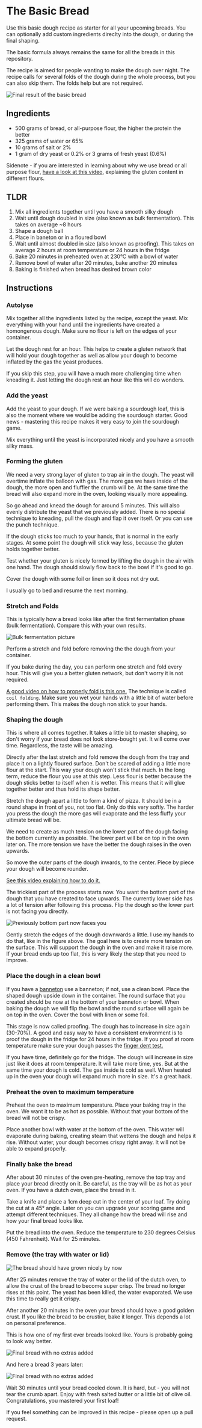 # The Basic Bread

Use this basic dough recipe as starter for all your upcoming breads.
You can optionally add custom ingredients direclty into the dough, or
during the final shaping.

The basic formula always remains the same for all the breads in this repository.

The recipe is aimed for people wanting to make the dough over night.
The recipe calls for several folds of the dough during the whole process,
but you can also skip them. The folds help but are not required.

![Final result of the basic bread](../../images/basic-bread-crumbshot.jpeg)


## Ingredients

- 500 grams of bread, or all-purpose flour, the higher the protein the better
- 325 grams of water or 65%
- 10 grams of salt or 2%
- 1 gram of dry yeast or 0.2% or 3 grams of fresh yeast (0.6%)

Sidenote - if you are interested in learning about why we use bread or all purpose flour,
[have a look at this video](https://www.youtube.com/watch?v=zDEcvSc2UKA),
explaining the gluten content in different flours.

## TLDR

1. Mix all ingredients together until you have a smooth silky dough
2. Wait until dough doubled in size (also known as bulk fermentation). This takes
  on average ~8 hours
3. Shape a dough ball
4. Place in baneton or in a floured bowl
5. Wait until almost doubled in size (also known as proofing). This takes on
average 2 hours at room temperature or 24 hours in the fridge
6. Bake 20 minutes in preheated oven at 230°C with a bowl of water
7. Remove bowl of water after 20 minutes, bake another 20 minutes
8. Baking is finished when bread has desired brown color

## Instructions

### Autolyse

Mix together all the ingredients listed by the recipe, except the yeast.
Mix everything with your hand until the ingredients have created a homongenous dough.
Make sure no flour is left on the edges of your container.

Let the dough rest for an hour. This helps to create a gluten network that will
hold your dough together as well as allow your dough to become inflated
by the gas the yeast produces.

If you skip this step, you will have a much more challenging time when kneading it.
Just letting the dough rest an hour like this will do wonders.

### Add the yeast

Add the yeast to your dough. If we were baking a sourdough loaf, this is also the moment
where we would be adding the sourdough starter. Good news - mastering this recipe
makes it very easy to join the sourdough game.

Mix everything until the yeast is incorporated nicely and you have a smooth silky mass.

### Forming the gluten

We need a very strong layer of gluten to trap air in the dough.
The yeast will overtime inflate the balloon with gas.
The more gas we have inside of the dough, the more open and fluffier
the crumb will be. At the same time the bread will also expand
more in the oven, looking visually more appealing.

So go ahead and knead the dough for around 5 minutes.
This will also evenly distribute the yeast that we previously added.
There is no special technique to kneading, pull the dough and flap it
over itself. Or you can use the punch technique.

If the dough sticks too much to your hands, that is normal in the early stages.
At some point the dough will stick way less, because the gluten holds together better.

Test whether your gluten is nicely formed by lifting the dough in the air with one hand.
The dough should slowly flow back to the bowl if it's good to go.

Cover the dough with some foil or linen so it does not dry out.

I usually go to bed and resume the next morning.

### Stretch and Folds

This is typically how a bread looks like after the first fermentation phase (bulk fermentation). Compare this with your own results.

![Bulk fermentation picture](../../images/basic-bread-bulk-fermentation.jpeg)

Perform a stretch and fold before removing the the dough from your container.

If you bake during the day, you can perform one stretch and fold every hour.
This will give you a better gluten network, but don't worry it is not required.

[A good video on how to properly fold is this one.](https://www.youtube.com/watch?v=6JQm2n4aVZc)
The technique is called `coil folding`. Make sure you wet your hands with a
little bit of water before performing them. This makes the dough non stick to your hands.


### Shaping the dough

This is where all comes together. It takes a little bit to master shaping,
so don't worry if your bread does not look store-bought yet. It will come over time.
Regardless, the taste will be amazing.

Directly after the last stretch and fold remove the dough from the tray and
place it on a lightly floured surface. Don't be scared of adding a little more
flour at the start.  This way your dough won't stick that much.
In the long term, reduce the flour you use at this step. Less flour is better
because the dough sticks better to itself when it is wetter.
This means that it will glue together better and thus hold its shape better.

Stretch the dough apart a little to form a kind of pizza. It should be in a
round shape in front of you, not too flat. Only do this very softly. The
harder you press the dough the more gas will evaporate and the less fluffy
your ultimate bread will be.

We need to create as much tension on the lower part of the dough facing the
bottom currently as possible. The lower part will be on top in the oven later
on. The more tension we have the better the dough raises in the oven upwards.

So move the outer parts of the dough inwards, to the center.
Piece by piece your dough will become rounder.

[See this video explaining how to do it.](https://www.youtube.com/watch?v=5--bR1mPiZE)

The trickiest part of the process starts now.
You want the bottom part of the dough that you have created to face upwards. The
currently lower side has a lot of tension after following this process.
Flip the dough so the lower part is not facing you directly.

![Previously bottom part now faces you](../../images/basic-bread-shaped-bread.jpeg)

Gently stretch the edges of the dough downwards a little. I use my hands to do that, like in the figure above.
The goal here is to create more tension on the surface.
This will support the dough in the oven and make it raise more.
If your bread ends up too flat, this is very likely the step that you need to improve.

### Place the dough in a clean bowl

If you have a [banneton](tools.md#banneton-optional) use a banneton; if not, use a clean bowl.
Place the shaped dough upside down in the container.
The round surface that you created should be now at the bottom of your banneton or bowl.
When baking the dough we will flip the bowl and the round surface will again be
on top in the oven. Cover the bowl with linen or some foil.

This stage is now called proofing. The dough has to increase in size again
(30-70%). A good and easy way to have a consistent environment is to proof
the dough in the fridge for 24 hours in the fridge. If you proof at room
temperature make sure your dough passes the
[finger dent test.](https://www.youtube.com/watch?v=6oAfl1u0fIw)

If you have time, definitely go for the fridge. The dough will increase in size
just like it does at room temperature. It will take more time, yes. But at the same
time your dough is cold. The gas inside is cold as well. When heated up in the oven
your dough will expand much more in size. It's a great hack.

### Preheat the oven to maximum temperature

Preheat the oven to maximum temperature. Place your baking tray in the oven.
We want it to be as hot as possible. Without that your bottom of the bread will not be crispy.

Place another bowl with water at the bottom of the oven. This water will
evaporate during baking, creating steam that wettens the dough and helps it rise.
Without water, your dough becomes crispy right away.
It will not be able to expand properly.

### Finally bake the bread

After about 30 minutes of the oven pre-heating, remove the top tray and
place your bread directly on it.  Be careful, as the tray will be as
hot as your oven.  If you have a dutch oven, place the bread in it.

Take a knife and place a 1cm deep cut in the center of your loaf. Try doing
the cut at a 45° angle. Later on you can upgrade your scoring game and
attempt different techniques. They all change how the bread will rise
and how your final bread looks like.

Put the bread into the oven. Reduce the temperature to 230 degrees
Celsius (450 Fahrenheit). Wait for 25 minutes.

### Remove (the tray with water or lid)

![The bread should have grown nicely by now](../../images/grow.jpg)

After 25 minutes remove the tray of water or the lid of the dutch oven,
to allow the crust of the bread to become super crisp.
The bread no longer rises at this point. The yeast has been killed,
the water evaporated. We use this time to really get it crispy.

After another 20 minutes in the oven your bread should have a good golden crust.
If you like the bread to be crustier, bake it longer. This depends a lot on personal preference.

This is how one of my first ever breads looked like. Yours is probably going to look way better.

![Final bread with no extras added](../../images/final-basic-bread.jpg)

And here a bread 3 years later:

![Final bread with no extras added](../../images/basic-bread-crumbshot.jpeg)

Wait 30 minutes until your bread cooled down. It is hard, but - you will not
tear the crumb apart. Enjoy with fresh salted butter or a little bit of olive oil. Congratulations, you mastered your first loaf!

If you feel something can be improved in this recipe - please open up a pull request.
